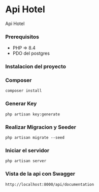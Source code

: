 # Api Hotel

Api Hotel

### Prerequisitos

- PHP => 8.4
- PDO del postgres

### Instalacion del proyecto

### Composer
```
composer install
```

### Generar Key
```
php artisan key:generate
```

### Realizar Migracion y Seeder
```
php artisan migrate --seed
```

### Iniciar el servidor
```
php artisan server
```

### Vista de la api con Swagger
```
http://localhost:8000/api/documentation
```
